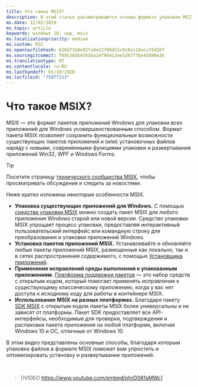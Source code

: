```yaml
---
title: Что такое MSIX?
description: В этой статье рассматриваются основы формата упаковки MSIX, а также современные возможности упаковки, доступные для всех приложений для Windows.
ms.date: 12/02/2019
ms.topic: article
keywords: windows 10, uwp, msix
ms.localizationpriority: medium
ms.custom: RS5
ms.openlocfilehash: 620d71b0e92fa9e22700d51c9c8a118accf6d207
ms.sourcegitcommit: f095305b47b5ba14f96413ee520777be45090e3b
ms.translationtype: HT
ms.contentlocale: ru-RU
ms.lasthandoff: 01/10/2020
ms.locfileid: "75877113"
---
```

# <a name="what-is-msix"></a>Что такое MSIX?

MSIX — это формат пакетов приложений Windows для упаковки всех приложений для Windows усовершенствованным способом. Формат пакета MSIX позволяет сохранить функциональные возможности существующих пакетов приложений и (или) установочных файлов наряду с новыми, современными функциями упаковки и развертывания приложений Win32, WPF и Windows Forms.

> [!TIP]
> Посетите страницу [технического сообщества MSIX](https://aka.ms/msixcommunity), чтобы просматривать обсуждения и следить за новостями.

Ниже кратко изложены некоторые особенности MSIX.

* **Упаковка существующих приложений для Windows.** С помощью [средства упаковки MSIX](packaging-tool/mpt-overview.md) можно создать пакет MSIX для любого приложения Windows старой или новой версии. Средство упаковки MSIX упрощает процесс упаковки, предоставляя интерактивный пользовательский интерфейс или командную строку для преобразования и упаковки приложений Windows.
* **Установка пакетов приложений MSIX.** Устанавливайте и обновляйте любые пакеты приложений MSIX, размещенные как локально, так и в сетях распространения содержимого, с помощью [Установщика приложений](app-installer/app-installer-root.md).
* **Применение исправлений среды выполнения к упакованным приложениям.** [Платформа поддержки пакетов](psf/package-support-framework-overview.md) — это набор средств с открытым кодом, который помогает применять исправления к существующему классическому приложению, когда у вас нет доступа к исходному коду для работы в контейнере MSIX.
* **Использование MSIX на разных платформах.** Благодаря пакету [SDK MSIX](msix-sdk/sdk-overview.md) с открытым кодом пакеты MSIX более универсальны и не зависят от платформы. Пакет SDK предоставляет все API-интерфейсы, необходимые для проверки, подтверждения и распаковки пакета приложения на любой платформе, включая Windows 10 и ОС, отличные от Windows 10.

В этом видео представлены основные способы, благодаря которым упаковка файлов в формате MSIX поможет вам упростить и оптимизировать установку и развертывание приложений.

<br/>

> [!VIDEO https://www.youtube.com/embed/phrD081sMWc]